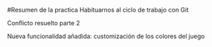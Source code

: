 #Resumen de la practica
Habituarnos al ciclo de trabajo con Git

Conflicto resuelto parte 2

Nueva funcionalidad añadida: customización de los colores del juego
